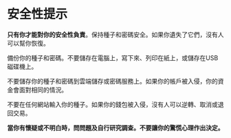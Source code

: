# 安全性提示

**只有你才能對你的安全性負責**。保持種子和密碼安全。如果你遺失了它們，沒有人可以幫你恢復。

備份你的種子和密碼。不要儲存在電腦上，寫下來、列印在紙上，或儲存在USB磁碟機上。

不要儲存你的種子和密碼到雲端儲存或密碼服務上。如果你的帳戶被入侵，你的資金會面對相同的情況。

不要在任何網站輸入你的種子。如果你的錢包被入侵，沒有人可以逆轉、取消或退回交易。

**當你有懷疑或不明白時，問問題及自行研究調查。不要讓你的驚慌心理作出決定。**
